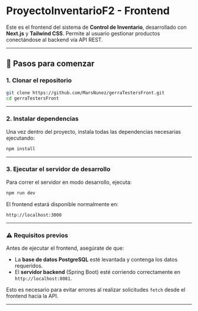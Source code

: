 # ProyectoInventarioF2 - Frontend

Este es el frontend del sistema de **Control de Inventario**, desarrollado con **Next.js** y **Tailwind CSS**. Permite al usuario gestionar productos conectándose al backend vía API REST.

---

## 🚀 Pasos para comenzar

### 1. Clonar el repositorio

```bash
git clone https://github.com/MarsNunez/gerraTestersFront.git
cd gerraTestersFront
```

---

### 2. Instalar dependencias

Una vez dentro del proyecto, instala todas las dependencias necesarias ejecutando:

```bash
npm install
```

---

### 3. Ejecutar el servidor de desarrollo

Para correr el servidor en modo desarrollo, ejecuta:

```bash
npm run dev
```

El frontend estará disponible normalmente en:

```
http://localhost:3000
```

---

### ⚠️ Requisitos previos

Antes de ejecutar el frontend, asegúrate de que:

- La **base de datos PostgreSQL** esté levantada y contenga los datos requeridos.
- El **servidor backend** (Spring Boot) esté corriendo correctamente en `http://localhost:8081`.

Esto es necesario para evitar errores al realizar solicitudes `fetch` desde el frontend hacia la API.

---

